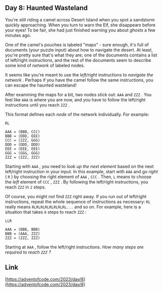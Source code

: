 ## Day 8: Haunted Wasteland

You're still riding a camel across Desert Island when you spot a sandstorm quickly approaching. When you turn to warn the Elf, she disappears before your eyes! To be fair, she had just finished warning you about _ghosts_ a few minutes ago.

One of the camel's pouches is labeled "maps" - sure enough, it's full of documents (your puzzle input) about how to navigate the desert. At least, you're pretty sure that's what they are; one of the documents contains a list of left/right instructions, and the rest of the documents seem to describe some kind of _network_ of labeled nodes.

It seems like you're meant to use the _left/right_ instructions to _navigate the network_ . Perhaps if you have the camel follow the same instructions, you can escape the haunted wasteland!

After examining the maps for a bit, two nodes stick out: `AAA` and `ZZZ` . You feel like `AAA` is where you are now, and you have to follow the left/right instructions until you reach `ZZZ` .

This format defines each _node_ of the network individually. For example:

```
RL

AAA = (BBB, CCC)
BBB = (DDD, EEE)
CCC = (ZZZ, GGG)
DDD = (DDD, DDD)
EEE = (EEE, EEE)
GGG = (GGG, GGG)
ZZZ = (ZZZ, ZZZ)
```

Starting with `AAA` , you need to _look up the next element_ based on the next left/right instruction in your input. In this example, start with `AAA` and go _right_ ( `R` ) by choosing the right element of `AAA` , `CCC` . Then, `L` means to choose the _left_ element of `CCC` , `ZZZ` . By following the left/right instructions, you reach `ZZZ` in `2` steps.

Of course, you might not find `ZZZ` right away. If you run out of left/right instructions, repeat the whole sequence of instructions as necessary: `RL` really means `RLRLRLRLRLRLRLRL...` and so on. For example, here is a situation that takes `6` steps to reach `ZZZ` :

```
LLR

AAA = (BBB, BBB)
BBB = (AAA, ZZZ)
ZZZ = (ZZZ, ZZZ)
```

Starting at `AAA` , follow the left/right instructions. _How many steps are required to reach `ZZZ` ?_

## Link

[https://adventofcode.com/2023/day/8](https://adventofcode.com/2023/day/8)
